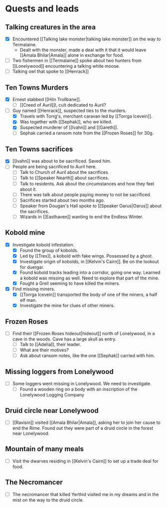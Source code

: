 # Quests and leads

## Talking creatures in the area
- [x] Encountered [[Talking lake monster|talking lake monster]] on the way to Termalaine.
	- Dealt with the monster, made a deal with it that it would leave [[Amala Bhilar|Amala]] alone in exchange for food.
- [ ] Two fishermen in [[Termalaine]] spoke about two hunters from [[Lonelywood]] encountering a talking white moose.
- [ ] Talking owl that spoke to [[Henrack]]

## Ten Towns Murders
- [x] Ernest stabbed [[Hiln Trollbane]].
	- [ ] [[Creed of Auril]]l, cult dedicated to Auril?
- [ ] Guy named [[Henrack]], suspected ties to the murders.
	- [x] Travels with Torrg's, merchant caravan led by [[Torrga Icevein]].
	- [x] Was together with [[Sephak]], who we killed.
	- [x] Suspected murderer of [[Ivahn]] and [[Gareth]].
	- [ ] Sephak carried a ransom note from the [[Frozen Roses]] for 30g.

## Ten Towns sacrifices
- [x] [[Ivahn]] was about to be sacrificed. Saved him.
- [ ] People are being sacrificed to Auril here.
	- [ ] Talk to Church of Auril about the sacrifices.
	- [ ] Talk to [[Speaker Nearth]] about sacrifices.
	- [ ] Talk to residents. Ask about the circumstances and how they feel about it.
	- [ ] There was talk about people paying money to not be sacrificed.
	- [ ] Sacrifices started about two months ago.
	- [ ] Speaker from Dougan's Hall spoke to [[Speaker Oarus|Oarus]] about the sacrifices.
	- [ ] Wizards in [[Easthaven]] wanting to end the Endless Winter.

## Kobold mine
- [x] Investigate kobold infestation.
	- [x] Found the group of kobolds.
	- [x] Led by [[Trex]], a kobold with fake wings. Possessed by a ghost.
	- [x] Investigate origin of kobolds, in [[Kelvin's Cairn]]. Be on the lookout for duergar.
	- [x] Found kobold tracks leading into a corridor, going one way. Learned a kobold was missing as well. Need to explore that part of the mine.
	- [x] Fought a Grell seeming to have killed the miners.
- [x] Find missing miners.
	- [x] [[Torrga Icevein]] transported the body of one of the miners, a half elf man.
	- [x] Investigate the mine for clues of other miners.

## Frozen Roses
- [ ] Find their [[Frozen Roses hideout|hideout]] north of Lonelywood, in a cave in the woods. Cave has a large skull as entry.
	- [ ] Talk to [[Adelia]], their leader.
	- [ ] What are their motives?
	- [ ] Ask about ransom notes, like the one [[Sephak]] carried with him.

## Missing loggers from Lonelywood
- [ ] Some loggers went missing in Lonelywood. We need to investigate.
	- [ ] Found a wooden ring on a body with an inscription of the Lonelywood Logging Company

## Druid circle near Lonelywood
- [ ] [[Ravisin]] visited [[Amala Bhilar|Amala]], asking her to join her cause to end the Rime. Found out they were part of a druid circle in the forest near Lonelywood.

## Mountain of many meals
- [ ] Visit the dwarves residing in [[Kelvin's Cairn]] to set up a trade deal for food.

## The Necromancer
- [ ] The necromancer that killed Yerthid visited me in my dreams and in the mist on the way to the druid circle.
